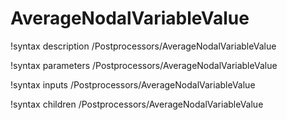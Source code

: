<!-- MOOSE Documentation Stub: Remove this when content is added. -->

# AverageNodalVariableValue
!syntax description /Postprocessors/AverageNodalVariableValue

!syntax parameters /Postprocessors/AverageNodalVariableValue

!syntax inputs /Postprocessors/AverageNodalVariableValue

!syntax children /Postprocessors/AverageNodalVariableValue
